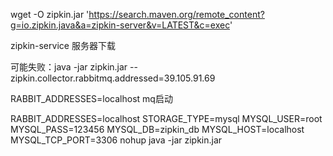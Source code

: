 wget -O zipkin.jar 'https://search.maven.org/remote_content?g=io.zipkin.java&a=zipkin-server&v=LATEST&c=exec'


zipkin-service  服务器下载


可能失败：java -jar zipkin.jar --zipkin.collector.rabbitmq.addressed=39.105.91.69

RABBIT_ADDRESSES=localhost
mq启动




RABBIT_ADDRESSES=localhost STORAGE_TYPE=mysql MYSQL_USER=root MYSQL_PASS=123456  MYSQL_DB=zipkin_db  MYSQL_HOST=localhost  MYSQL_TCP_PORT=3306 nohup java -jar zipkin.jar


